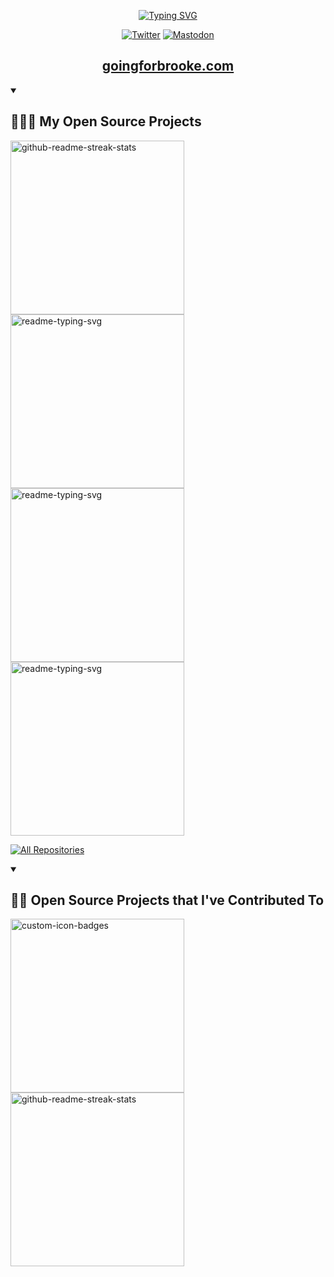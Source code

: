 <!-- Typing SVG by DenverCoder1 - https://github.com/DenverCoder1/readme-typing-svg -->
<p align="center">
  <a href="https://goingforbrooke.com">
    <img src="https://readme-typing-svg.demolab.com?font=Hack&size=30&duration=500&pause=1000&color=0FF700&center=true&vCenter=true&multiline=true&width=440&height=100&lines=Brooke+Deuson;Developer" alt="Typing SVG" />
  </a>
</p>

<div align="center">
  
  [![Twitter](https://img.shields.io/badge/Twitter-%231DA1F2.svg?style=for-the-badge&logo=Twitter&logoColor=white)](https://twitter.com/goingforbrooke)
  [![Mastodon](https://img.shields.io/badge/-MASTODON-%232B90D9?style=for-the-badge&logo=mastodon&logoColor=white)](https://hachyderm.io/@goingforbrooke)
  
</div>

<div align="center">

  ## [goingforbrooke.com](https://goingforbrooke.com)

</div>

<details open> 
  <summary><h2>👩🏼‍🔬 My Open Source Projects</h2></summary>

  <!-- Repo info cards - https://github.com/anuraghazra/github-readme-stats -->
  <p align="left">
    <a href="https://github.com/goingforbrooke/folsum"><img width="278" src="https://denvercoder1-github-readme-stats.vercel.app/api/pin/?username=goingforbrooke&repo=folsum&theme=react&bg_color=1F222E&title_color=F85D7F&hide_border=true&icon_color=F8D866&show_icons=false" alt="github-readme-streak-stats"></a>
    <a href="https://github.com/goingforbrooke/yappily"><img width="278" src="https://denvercoder1-github-readme-stats.vercel.app/api/pin/?username=goingforbrooke&repo=yappily&theme=react&bg_color=1F222E&title_color=F85D7F&hide_border=true&icon_color=F8D866&show_icons=false" alt="readme-typing-svg"></a>
    <a href="https://github.com/goingforbrooke/spotty_bagel"><img width="278" src="https://denvercoder1-github-readme-stats.vercel.app/api/pin/?username=goingforbrooke&repo=spotty_bagel&theme=react&bg_color=1F222E&title_color=F85D7F&hide_border=true&icon_color=F8D866&show_icons=false" alt="readme-typing-svg"></a>
    <a href="https://github.com/goingforbrooke/meme_tracker"><img width="278" src="https://denvercoder1-github-readme-stats.vercel.app/api/pin/?username=goingforbrooke&repo=meme_tracker&theme=react&bg_color=1F222E&title_color=F85D7F&hide_border=true&icon_color=F8D866&show_icons=false" alt="readme-typing-svg"></a>
  </p>

  <a href="https://github.com/goingforbrooke?tab=repositories&sort=stargazers"><img alt="All Repositories" title="All Repositories" src="https://custom-icon-badges.demolab.com/badge/-Click%20Here%20For%20All%20of%20My%20Repos-1F222E?style=for-the-badge&logoColor=white&logo=repo"/></a>
</details>

<details open> 
  <summary><h2>🤝🏻 Open Source Projects that I've Contributed To</h2></summary>

  <!-- Small repo cards https://github.com/DenverCoder1/github-readme-stats (fork of anuraghazra/github-readme-stats) -->
  <p align="left">
    <a href="https://github.com/aivillage/llm_verification"><img width="278" src="https://denvercoder1-github-readme-stats.vercel.app/api/pin?username=aivillage&repo=llm_verification&theme=react&bg_color=1F222E&title_color=F85D7F&hide_border=true&icon_color=F8D866&show_icons=false" alt="custom-icon-badges"></a>
    <a href="https://github.com/pawroman/zola-theme-terminimal"><img width="278" src="https://denvercoder1-github-readme-stats.vercel.app/api/pin/?username=pawroman&repo=zola-theme-terminimal&theme=react&bg_color=1F222E&title_color=F85D7F&hide_border=true&icon_color=F8D866&show_icons=false" alt="github-readme-streak-stats"></a>
  </p>

</details>
